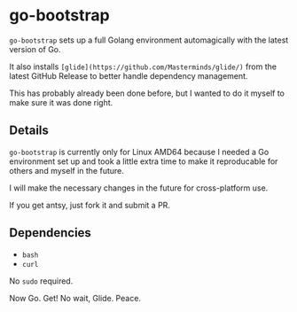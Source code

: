# go-bootstrap

`go-bootstrap` sets up a full Golang environment automagically with the latest version of Go.

It also installs `[glide](https://github.com/Masterminds/glide/)` from the latest GitHub Release to better handle dependency management.

This has probably already been done before, but I wanted to do it myself to make sure it was done right.

## Details

`go-bootstrap` is currently only for Linux AMD64 because I needed a Go environment set up and took a little extra time to make it reproducable for others and myself in the future.

I will make the necessary changes in the future for cross-platform use.

If you get antsy, just fork it and submit a PR.

## Dependencies

- `bash`
- `curl`

No `sudo` required.

Now Go. Get! No wait, Glide. Peace.
